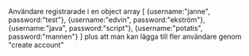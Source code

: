 Användare registrarade i en object array [
{username:"janne", password:"test"},
{username:"edvin", password:"ekström"},
{username:"java", password:"script"},
{username:"potatis", password:"mannen"}
]
plus att man kan lägga till fler användare genom "create account" 
